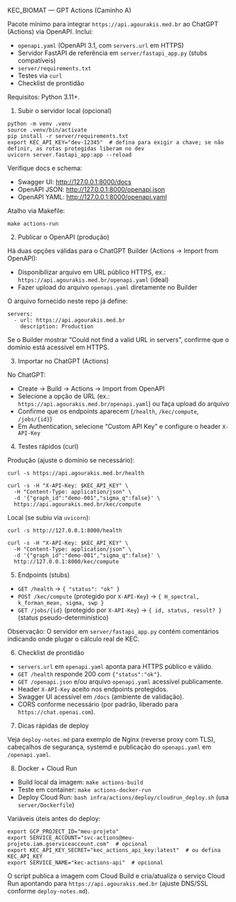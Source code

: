 KEC_BIOMAT — GPT Actions (Caminho A)

Pacote mínimo para integrar `https://api.agourakis.med.br` ao ChatGPT (Actions) via OpenAPI.
Inclui:
- `openapi.yaml` (OpenAPI 3.1, com `servers.url` em HTTPS)
- Servidor FastAPI de referência em `server/fastapi_app.py` (stubs compatíveis)
- `server/requirements.txt`
- Testes via `curl`
- Checklist de prontidão

Requisitos: Python 3.11+.

1) Subir o servidor local (opcional)

```
python -m venv .venv
source .venv/bin/activate
pip install -r server/requirements.txt
export KEC_API_KEY="dev-12345"  # defina para exigir a chave; se não definir, as rotas protegidas liberam no dev
uvicorn server.fastapi_app:app --reload
```

Verifique docs e schema:
- Swagger UI: http://127.0.0.1:8000/docs
- OpenAPI JSON: http://127.0.0.1:8000/openapi.json
- OpenAPI YAML: http://127.0.0.1:8000/openapi.yaml

Atalho via Makefile:

```
make actions-run
```

2) Publicar o OpenAPI (produção)

Há duas opções válidas para o ChatGPT Builder (Actions → Import from OpenAPI):
- Disponibilizar arquivo em URL público HTTPS, ex.: `https://api.agourakis.med.br/openapi.yaml` (ideal)
- Fazer upload do arquivo `openapi.yaml` diretamente no Builder

O arquivo fornecido neste repo já define:
```
servers:
  - url: https://api.agourakis.med.br
    description: Production
```
Se o Builder mostrar “Could not find a valid URL in servers”, confirme que o domínio está acessível em HTTPS.

3) Importar no ChatGPT (Actions)

No ChatGPT:
- Create → Build → Actions → Import from OpenAPI
- Selecione a opção de URL (ex.: `https://api.agourakis.med.br/openapi.yaml`) ou faça upload do arquivo
- Confirme que os endpoints aparecem (`/health`, `/kec/compute`, `/jobs/{id}`)
- Em Authentication, selecione “Custom API Key” e configure o header `X-API-Key`

4) Testes rápidos (curl)

Produção (ajuste o domínio se necessário):
```
curl -s https://api.agourakis.med.br/health

curl -s -H "X-API-Key: $KEC_API_KEY" \
  -H "Content-Type: application/json" \
  -d '{"graph_id":"demo-001","sigma_q":false}' \
  https://api.agourakis.med.br/kec/compute
```

Local (se subiu via `uvicorn`):
```
curl -s http://127.0.0.1:8000/health

curl -s -H "X-API-Key: $KEC_API_KEY" \
  -H "Content-Type: application/json" \
  -d '{"graph_id":"demo-001","sigma_q":false}' \
  http://127.0.0.1:8000/kec/compute
```

5) Endpoints (stubs)

- `GET /health` → `{ "status": "ok" }`
- `POST /kec/compute` (protegido por `X-API-Key`) → `{ H_spectral, k_forman_mean, sigma, swp }`
- `GET /jobs/{id}` (protegido por `X-API-Key`) → `{ id, status, result? }` (status pseudo-determinístico)

Observação: O servidor em `server/fastapi_app.py` contém comentários indicando onde plugar o cálculo real de KEC.

6) Checklist de prontidão

- `servers.url` em `openapi.yaml` aponta para HTTPS público e válido.
- `GET /health` responde 200 com `{"status":"ok"}`.
- `GET /openapi.json` e/ou arquivo `openapi.yaml` acessível publicamente.
- Header `X-API-Key` aceito nos endpoints protegidos.
- Swagger UI acessível em `/docs` (ambiente de validação).
- CORS conforme necessário (por padrão, liberado para `https://chat.openai.com`).

7) Dicas rápidas de deploy

Veja `deploy-notes.md` para exemplo de Nginx (reverse proxy com TLS), cabeçalhos de segurança, systemd e publicação do `openapi.yaml` em `/openapi.yaml`.

8) Docker + Cloud Run

- Build local da imagem: `make actions-build`
- Teste em container: `make actions-docker-run`
- Deploy Cloud Run: `bash infra/actions/deploy/cloudrun_deploy.sh` (usa `server/Dockerfile`)

Variáveis úteis antes do deploy:

```
export GCP_PROJECT_ID="meu-projeto"
export SERVICE_ACCOUNT="svc-actions@meu-projeto.iam.gserviceaccount.com"  # opcional
export KEC_API_KEY_SECRET="kec_actions_api_key:latest"  # ou defina KEC_API_KEY
export SERVICE_NAME="kec-actions-api"  # opcional
```

O script publica a imagem com Cloud Build e cria/atualiza o serviço Cloud Run apontando para `https://api.agourakis.med.br` (ajuste DNS/SSL conforme `deploy-notes.md`).
